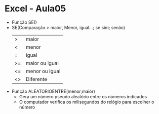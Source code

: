 # Excel - Aula05
- Função SE()
- SE(Comparação > maior, Menor, igual...; se sim; senão)
	<table>
	<tr><td>></td><td>maior</td></tr>
	<tr><td><</td><td>menor</td></tr>
	<tr><td>=</td><td>igual</td></tr>
	<tr><td>>=</td><td>maior ou igual</td></tr>
	<tr><td><=</td><td>menor ou igual</td></tr>
	<tr><td><></td><td>Diferente</td></tr>
	</table>
- Função ALEATORIOENTRE(menor;maior)
	- Gera um número pseudo aleatório entre os números indicados
	- O computador verifica os milisegundos do relógio para escolher o número